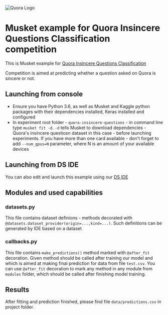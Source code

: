 ![Quora Logo](https://storage.googleapis.com/kaggle-organizations/407/thumbnail.png?r=95)

# Musket example for Quora Insincere Questions Classification competition

This is Musket example for [Quora Insincere Questions Classification](https://www.kaggle.com/c/quora-insincere-questions-classification)

Competition is aimed at predicting whether a question asked on Quora is sincere or not.

## Launching from console

* Ensure you have Python 3.6, as well as Musket and Kaggle python packages with their dependencies installed, Keras installed and configured
* In experiment root folder - `quora-insincere-questions` - in command line type `musket fit -d`. `-d` tells Musket to download dependencies - Quora's insincere questiosn dataset in this case - before launching experiments. If you have more than one card available - don't forget to add `--num_gpus=N` parameter, where N is an amount of your available devices

## Launching from DS IDE

You can also edit and launch this example using our [DS IDE](https://musket-ml.github.io/webdocs/ide/getting_started/)

## Modules and used capabilities

### datasets.py

This file contains dataset definions - methods decorated with `@datasets.dataset_provider(origin=...,kind=...)`. Such definitions can be generated by IDE based on a dataset

### callbacks.py

This file contains `make_predictions()` method marked with `@after_fit` decoration. Given method should be called after training our model and which is aimed at making final prediction for data from file `test.csv`. You can use `@after_fit` decoration to mark any method in any module from `modules` folder, which should be called after finishing model training.

## Results

After fitting and prediction finished, please find file `data/predictions.csv` in project folder.
  


